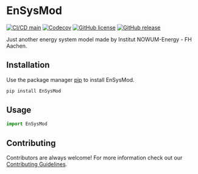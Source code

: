 # EnSysMod
[![CI/CD main](https://github.com/NOWUM/EnSysMod/actions/workflows/main.yml/badge.svg)](https://github.com/NOWUM/EnSysMod/actions/workflows/main.yml)
[![Codecov](https://codecov.io/gh/NOWUM/EnSysMod/branch/main/graph/badge.svg)](https://codecov.io/gh/NOWUM/EnSysMod/branch/main)
[![GitHub license](https://img.shields.io/github/license/NOWUM/EnSysMod.svg)](https://github.com/NOWUM/EnSysMod/blob/main/LICENSE)
[![GitHub release](https://img.shields.io/github/release/NOWUM/EnSysMod.svg)](https://github.com/NOWUM/EnSysMod/releases/)

Just another energy system model made by Institut NOWUM-Energy - FH Aachen.

## Installation
Use the package manager [pip](https://pip.pypa.io/en/stable/) to install EnSysMod.

````bash
pip install EnSysMod
````

## Usage
````python
import EnSysMod
````

## Contributing
Contributors are always welcome! 
For more information check out our [Contributing Guidelines](https://github.com/NOWUM/EnSysMod/blob/main/CONTRIBUTING.md). 
